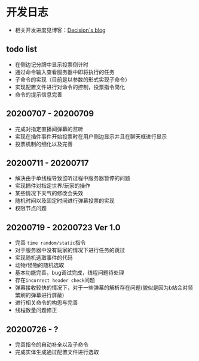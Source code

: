 # 开发日志

* 相关开发进度见博客：[Decision`s blog](https://decision01.cn/)

## todo list
* 在侧边记分牌中显示投票倒计时
* 通过命令输入查看服务器中即将执行的任务
* 子命令的实现（目前是以参数的形式实现子命令）
* 实现配置文件进行对命令的控制，投票指令简化
* 命令的提示信息完善

## 20200707 - 20200709
* 完成对指定直播间弹幕的监听
* 实现在插件事件开始投票时在用户侧边显示并且在聊天框进行显示
* 投票机制的细化以及完善

## 20200711 - 20200717
* 解决由于单线程导致监听过程中服务器暂停的问题
* 实现插件对指定世界/玩家的操作
* 某些情况下天气的修改会失效
* 随机时间以及固定时间进行弹幕投票的实现
* 权限节点问题

## 20200719 - 20200723  Ver 1.0
* 完善 `time random/static`指令
* 对于服务器中没有玩家的情况下进行任务的跳过
* 实现随机选取事件的代码
* 动物/怪物的随机选取
* 基本功能完善，bug调试完成，线程问题待处理
* 存在`incorrect header check`问题
* 弹幕接收较快的情况下，对于一些弹幕的解析存在问题(貌似是因为b站会对频繁刷的弹幕进行屏蔽)
* 进行相关命令的构思与完善
* 线程数量问题修正


## 20200726 - ?
* 完善指令的自动补全以及子命令
* 完成实体生成通过配置文件进行选取